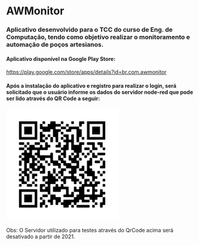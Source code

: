 # AWMonitor

### Aplicativo desenvolvido para o TCC do curso de Eng. de Computação, tendo como objetivo realizar o monitoramento e automação de poços artesianos.

#### Aplicativo disponível na Google Play Store: 
https://play.google.com/store/apps/details?id=br.com.awmonitor

#### Após a instalação do aplicativo e registro para realizar o login, será solicitado que o usuário informe os dados do servidor node-red que pode ser lido através do QR Code a seguir:
![alt text](https://raw.githubusercontent.com/lucasfts/AWMonitor/master/NodeRed/QRCode.png)

Obs: O Servidor utilizado para testes através do QrCode acima será desativado a partir de 2021.

